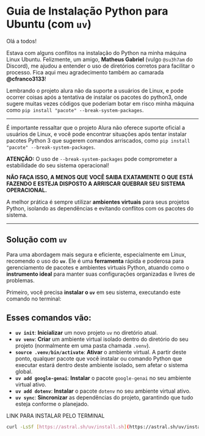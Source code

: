 # Guia de Instalação Python para Ubuntu (com `uv`)

Olá a todos!

Estava com alguns conflitos na instalação do Python na minha máquina Linux Ubuntu. Felizmente, um amigo, **Matheus Gabriel** (vulgo `@su3h7am` do Discord), me ajudou a entender o uso de diretórios corretos para facilitar o processo. Fica aqui meu agradecimento também ao camarada **@cfranco3133**!
    
Lembrando o projeto alura não da suporte a usuários de Linux, e pode ocorrer coisas após a tentativa de instalar os pacotes do python3, onde sugere muitas vezes códigos que poderiam botar em risco minha máquina como `pip install "pacote" --break-system-packages`.

---


É importante ressaltar que o projeto Alura não oferece suporte oficial a usuários de Linux, e você pode encontrar situações após tentar instalar pacotes Python 3 que sugerem comandos arriscados, como `pip install "pacote" --break-system-packages`.

**ATENÇÃO:** O uso de `--break-system-packages` pode comprometer a estabilidade do seu sistema operacional!


**NÃO FAÇA ISSO, A MENOS QUE VOCÊ SAIBA EXATAMENTE O QUE ESTÁ FAZENDO E ESTEJA DISPOSTO A ARRISCAR QUEBRAR SEU SISTEMA OPERACIONAL.**

A melhor prática é sempre utilizar **ambientes virtuais** para seus projetos Python, isolando as dependências e evitando conflitos com os pacotes do sistema.

---

## Solução com `uv`

Para uma abordagem mais segura e eficiente, especialmente em Linux, recomendo o uso do **`uv`**. Ele é uma **ferramenta** rápida e poderosa para gerenciamento de pacotes e ambientes virtuais Python, atuando como o **instrumento ideal** para manter suas configurações organizadas e livres de problemas.



Primeiro, você precisa **instalar o `uv`** em seu sistema, executando este comando no terminal:

## Esses comandos vão:

* **`uv init`**: **Inicializar** um novo projeto `uv` no diretório atual.
* **`uv venv`**: **Criar** um ambiente virtual isolado dentro do diretório do seu projeto (normalmente em uma pasta chamada `.venv`).
* **`source .venv/bin/activate`**: **Ativar** o ambiente virtual. A partir deste ponto, qualquer pacote que você instalar ou comando Python que executar estará dentro deste ambiente isolado, sem afetar o sistema global.
* **`uv add google-genai`**: **Instalar** o pacote `google-genai` no seu ambiente virtual ativo.
* **`uv add dotenv`**: **Instalar** o pacote `dotenv` no seu ambiente virtual ativo.
* **`uv sync`**: **Sincronizar** as dependências do projeto, garantindo que tudo esteja conforme o planejado.


LINK PARA INSTALAR PELO TERMINAL

```bash
curl -LsSf [https://astral.sh/uv/install.sh](https://astral.sh/uv/install.sh) | sh


